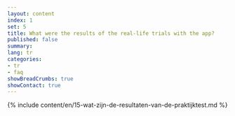 ```yaml
---
layout: content
index: 1
set: 5 
title: What were the results of the real-life trials with the app?
published: false
summary: 
lang: tr
categories:
- tr
- faq
showBreadCrumbs: true
showContact: true
---
```

{% include content/en/15-wat-zijn-de-resultaten-van-de-praktijktest.md %}
